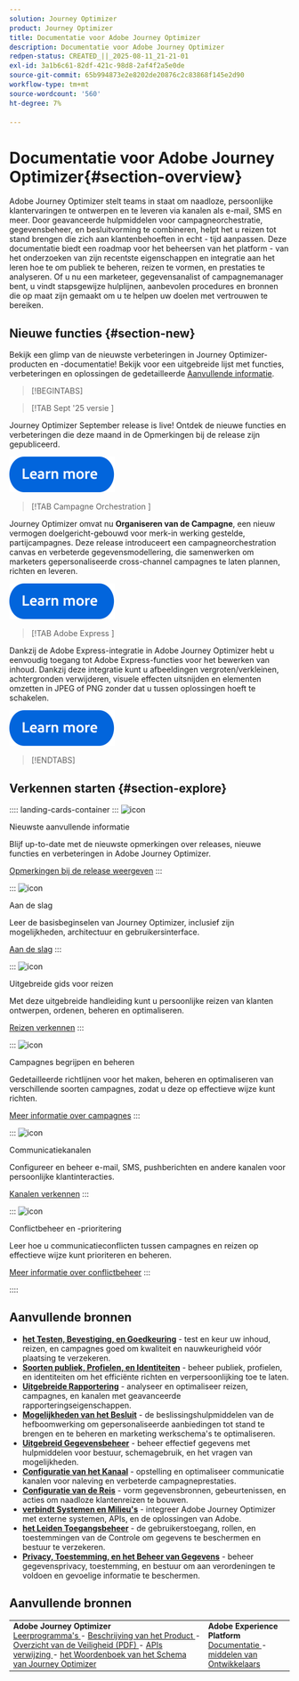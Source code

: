 ```yaml
---
solution: Journey Optimizer
product: Journey Optimizer
title: Documentatie voor Adobe Journey Optimizer
description: Documentatie voor Adobe Journey Optimizer
redpen-status: CREATED_||_2025-08-11_21-21-01
exl-id: 3a1b6c61-82df-421c-98d8-2af4f2a5e0de
source-git-commit: 65b994873e2e8202de20876c2c83868f145e2d90
workflow-type: tm+mt
source-wordcount: '560'
ht-degree: 7%

---
```


# Documentatie voor Adobe Journey Optimizer{#section-overview}

Adobe Journey Optimizer stelt teams in staat om naadloze, persoonlijke klantervaringen te ontwerpen en te leveren via kanalen als e-mail, SMS en meer. Door geavanceerde hulpmiddelen voor campagneorchestratie, gegevensbeheer, en besluitvorming te combineren, helpt het u reizen tot stand brengen die zich aan klantenbehoeften in echt - tijd aanpassen. Deze documentatie biedt een roadmap voor het beheersen van het platform - van het onderzoeken van zijn recentste eigenschappen en integratie aan het leren hoe te om publiek te beheren, reizen te vormen, en prestaties te analyseren. Of u nu een marketeer, gegevensanalist of campagnemanager bent, u vindt stapsgewijze hulplijnen, aanbevolen procedures en bronnen die op maat zijn gemaakt om u te helpen uw doelen met vertrouwen te bereiken.

## Nieuwe functies {#section-new}

Bekijk een glimp van de nieuwste verbeteringen in Journey Optimizer-producten en -documentatie! Bekijk voor een uitgebreide lijst met functies, verbeteringen en oplossingen de gedetailleerde [Aanvullende informatie](../using/rn/release-notes.md).

>[!BEGINTABS]

>[!TAB  Sept &#39;25 versie ]

Journey Optimizer September release is live! Ontdek de nieuwe functies en verbeteringen die deze maand in de Opmerkingen bij de release zijn gepubliceerd.

[![ leer meer ](using/assets/do-not-localize/learn-more-button.svg)](using/rn/release-notes.md)


>[!TAB  Campagne Orchestration ]

Journey Optimizer omvat nu **Organiseren van de Campagne**, een nieuw vermogen doelgericht-gebouwd voor merk-in werking gestelde, partijcampagnes. Deze release introduceert een campagneorchestration canvas en verbeterde gegevensmodellering, die samenwerken om marketers gepersonaliseerde cross-channel campagnes te laten plannen, richten en leveren.

[![ leer meer ](using/assets/do-not-localize/learn-more-button.svg)](using/orchestrated/gs-orchestrated-campaigns.md)

>[!TAB  Adobe Express ]

Dankzij de Adobe Express-integratie in Adobe Journey Optimizer hebt u eenvoudig toegang tot Adobe Express-functies voor het bewerken van inhoud. Dankzij deze integratie kunt u afbeeldingen vergroten/verkleinen, achtergronden verwijderen, visuele effecten uitsnijden en elementen omzetten in JPEG of PNG zonder dat u tussen oplossingen hoeft te schakelen.

[![ leer meer ](using/assets/do-not-localize/learn-more-button.svg)](using/integrations/express.md)


>[!ENDTABS]


## Verkennen starten {#section-explore}

:::: landing-cards-container
:::
![icon](https://cdn.experienceleague.adobe.com/icons/list-check.svg)

Nieuwste aanvullende informatie

Blijf up-to-date met de nieuwste opmerkingen over releases, nieuwe functies en verbeteringen in Adobe Journey Optimizer.

[Opmerkingen bij de release weergeven](using/rn/release-notes.md)
:::

:::
![icon](https://cdn.experienceleague.adobe.com/icons/circle-play.svg)

Aan de slag

Leer de basisbeginselen van Journey Optimizer, inclusief zijn mogelijkheden, architectuur en gebruikersinterface.

[Aan de slag](./rp_landing_pages/get-started-landing-page.md)
:::

:::
![icon](https://cdn.experienceleague.adobe.com/icons/code-branch.svg)

Uitgebreide gids voor reizen

Met deze uitgebreide handleiding kunt u persoonlijke reizen van klanten ontwerpen, ordenen, beheren en optimaliseren.

[Reizen verkennen](./rp_landing_pages/orchestrate-journeys-landing-page.md)
:::

:::
![icon](https://cdn.experienceleague.adobe.com/icons/bullhorn.svg)

Campagnes begrijpen en beheren

Gedetailleerde richtlijnen voor het maken, beheren en optimaliseren van verschillende soorten campagnes, zodat u deze op effectieve wijze kunt richten.

[Meer informatie over campagnes](./rp_landing_pages/campaigns-landing-page.md)
:::

:::
![icon](https://cdn.experienceleague.adobe.com/icons/envelope.svg)

Communicatiekanalen

Configureer en beheer e-mail, SMS, pushberichten en andere kanalen voor persoonlijke klantinteracties.

[Kanalen verkennen](./using/channels/gs-channels.md)
:::

:::
![icon](https://cdn.experienceleague.adobe.com/icons/scale-balanced.svg)

Conflictbeheer en -prioritering

Leer hoe u communicatieconflicten tussen campagnes en reizen op effectieve wijze kunt prioriteren en beheren.

[Meer informatie over conflictbeheer](./rp_landing_pages/conflict-prioritization-landing-page.md)
:::

::::


## Aanvullende bronnen

- **[het Testen, Bevestiging, en Goedkeuring](./rp_landing_pages/test-landing-page.md)** - test en keur uw inhoud, reizen, en campagnes goed om kwaliteit en nauwkeurigheid vóór plaatsing te verzekeren.
- **[Soorten publiek, Profielen, en Identiteiten](./rp_landing_pages/audiences-profiles-identities-landing-page.md)** - beheer publiek, profielen, en identiteiten om het efficiënte richten en verpersoonlijking toe te laten.
- **[Uitgebreide Rapportering](./rp_landing_pages/reporting-landing-page.md)** - analyseer en optimaliseer reizen, campagnes, en kanalen met geavanceerde rapporteringseigenschappen.
- **[Mogelijkheden van het Besluit](./rp_landing_pages/decisioning-landing-page.md)** - de beslissingshulpmiddelen van de hefboomwerking om gepersonaliseerde aanbiedingen tot stand te brengen en te beheren en marketing werkschema&#39;s te optimaliseren.
- **[Uitgebreid Gegevensbeheer](./rp_landing_pages/data-management-landing-page.md)** - beheer effectief gegevens met hulpmiddelen voor bestuur, schemagebruik, en het vragen van mogelijkheden.
- **[Configuratie van het Kanaal](./rp_landing_pages/configuration-landing-page.md)** - opstelling en optimaliseer communicatie kanalen voor naleving en verbeterde campagneprestaties.
- **[Configuratie van de Reis](./rp_landing_pages/configure-journeys-landing-page.md)** - vorm gegevensbronnen, gebeurtenissen, en acties om naadloze klantenreizen te bouwen.
- **[verbindt Systemen en Milieu&#39;s](./rp_landing_pages/connect-systems-landing-page.md)** - integreer Adobe Journey Optimizer met externe systemen, APIs, en de oplossingen van Adobe.
- **[het Leiden Toegangsbeheer](./rp_landing_pages/access-control-landing-page.md)** - de gebruikerstoegang, rollen, en toestemmingen van de Controle om gegevens te beschermen en bestuur te verzekeren.
- **[Privacy, Toestemming, en het Beheer van Gegevens](./rp_landing_pages/privacy-landing-page.md)** - beheer gegevensprivacy, toestemming, en bestuur om aan verordeningen te voldoen en gevoelige informatie te beschermen.

## Aanvullende bronnen

<table style="table-layout:fixed"><tr style="border: 0;">
<td><strong> Adobe Journey Optimizer </strong><br/>
<a href="https://experienceleague.adobe.com/docs/journey-optimizer-learn/tutorials/overview.html" target="_blank"> Leerprogramma's </a> - <a href="https://helpx.adobe.com/legal/product-descriptions/adobe-journey-optimizer.html" target="_blank"> Beschrijving van het Product </a> - <a href="https://www.adobe.com/content/dam/cc/en/security/pdfs/AJO_SecurityOverview.pdf" target="_blank"> Overzicht van de Veiligheid (PDF) </a> - <a href="https://developer.adobe.com/journey-optimizer-apis/" target="_blank"> APIs verwijzing </a> - <a href="https://experienceleague.adobe.com/tools/ajo-schemas/schema-dictionary.html" target="_blank"> het Woordenboek van het Schema van Journey Optimizer </a>

</td>
<td><strong> Adobe Experience Platform </strong><br/>
<a href="https://experienceleague.adobe.com/docs/experience-platform/landing/home.html" target="_blank"> Documentatie </a> - <a href="https://www.adobe.com/nl/experience-platform/documentation-and-developer-resources.html" target="_blank"> middelen van Ontwikkelaars </a>
</td>
</tr></table>

<!--table style="table-layout:auto"><tr style="border: 0;"><td><img src="using/assets/do-not-localize/newsletter.png"></td><td>
<b>Stay informed and elevate your Adobe Journey Optimizer experience!</b><br/>Sign up for our quarterly newsletter. Gain exclusive access to the latest product updates, captivating stories, real-world use cases, valuable tips, and more – all delivered directly to your inbox every quarter. <a href="https://www.adobe.com/subscription/Adobe_Journey_Optimizer_NL.html">Sign up today!</a></td></tr></table-->
